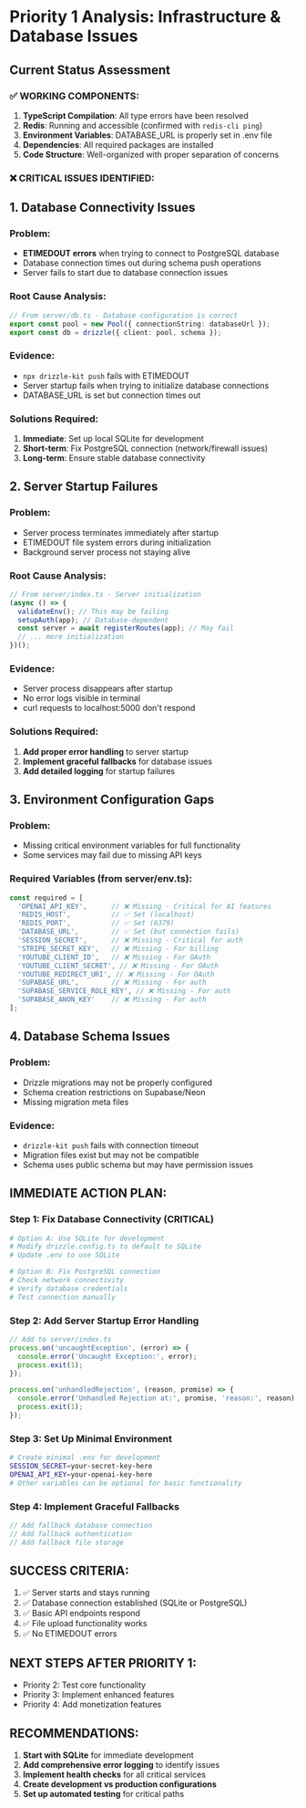 # Priority 1 Analysis: Infrastructure & Database Issues

## Current Status Assessment

### ✅ WORKING COMPONENTS:
1. **TypeScript Compilation**: All type errors have been resolved
2. **Redis**: Running and accessible (confirmed with `redis-cli ping`)
3. **Environment Variables**: DATABASE_URL is properly set in .env file
4. **Dependencies**: All required packages are installed
5. **Code Structure**: Well-organized with proper separation of concerns

### ❌ CRITICAL ISSUES IDENTIFIED:

## 1. Database Connectivity Issues

### Problem:
- **ETIMEDOUT errors** when trying to connect to PostgreSQL database
- Database connection times out during schema push operations
- Server fails to start due to database connection issues

### Root Cause Analysis:
```typescript
// From server/db.ts - Database configuration is correct
export const pool = new Pool({ connectionString: databaseUrl });
export const db = drizzle({ client: pool, schema });
```

### Evidence:
- `npx drizzle-kit push` fails with ETIMEDOUT
- Server startup fails when trying to initialize database connections
- DATABASE_URL is set but connection times out

### Solutions Required:
1. **Immediate**: Set up local SQLite for development
2. **Short-term**: Fix PostgreSQL connection (network/firewall issues)
3. **Long-term**: Ensure stable database connectivity

## 2. Server Startup Failures

### Problem:
- Server process terminates immediately after startup
- ETIMEDOUT file system errors during initialization
- Background server process not staying alive

### Root Cause Analysis:
```typescript
// From server/index.ts - Server initialization
(async () => {
  validateEnv(); // This may be failing
  setupAuth(app); // Database-dependent
  const server = await registerRoutes(app); // May fail
  // ... more initialization
})();
```

### Evidence:
- Server process disappears after startup
- No error logs visible in terminal
- curl requests to localhost:5000 don't respond

### Solutions Required:
1. **Add proper error handling** to server startup
2. **Implement graceful fallbacks** for database issues
3. **Add detailed logging** for startup failures

## 3. Environment Configuration Gaps

### Problem:
- Missing critical environment variables for full functionality
- Some services may fail due to missing API keys

### Required Variables (from server/env.ts):
```typescript
const required = [
  'OPENAI_API_KEY',      // ❌ Missing - Critical for AI features
  'REDIS_HOST',          // ✅ Set (localhost)
  'REDIS_PORT',          // ✅ Set (6379)
  'DATABASE_URL',        // ✅ Set (but connection fails)
  'SESSION_SECRET',      // ❌ Missing - Critical for auth
  'STRIPE_SECRET_KEY',   // ❌ Missing - For billing
  'YOUTUBE_CLIENT_ID',   // ❌ Missing - For OAuth
  'YOUTUBE_CLIENT_SECRET', // ❌ Missing - For OAuth
  'YOUTUBE_REDIRECT_URI', // ❌ Missing - For OAuth
  'SUPABASE_URL',        // ❌ Missing - For auth
  'SUPABASE_SERVICE_ROLE_KEY', // ❌ Missing - For auth
  'SUPABASE_ANON_KEY'    // ❌ Missing - For auth
];
```

## 4. Database Schema Issues

### Problem:
- Drizzle migrations may not be properly configured
- Schema creation restrictions on Supabase/Neon
- Missing migration meta files

### Evidence:
- `drizzle-kit push` fails with connection timeout
- Migration files exist but may not be compatible
- Schema uses public schema but may have permission issues

## IMMEDIATE ACTION PLAN:

### Step 1: Fix Database Connectivity (CRITICAL)
```bash
# Option A: Use SQLite for development
# Modify drizzle.config.ts to default to SQLite
# Update .env to use SQLite

# Option B: Fix PostgreSQL connection
# Check network connectivity
# Verify database credentials
# Test connection manually
```

### Step 2: Add Server Startup Error Handling
```typescript
// Add to server/index.ts
process.on('uncaughtException', (error) => {
  console.error('Uncaught Exception:', error);
  process.exit(1);
});

process.on('unhandledRejection', (reason, promise) => {
  console.error('Unhandled Rejection at:', promise, 'reason:', reason);
  process.exit(1);
});
```

### Step 3: Set Up Minimal Environment
```bash
# Create minimal .env for development
SESSION_SECRET=your-secret-key-here
OPENAI_API_KEY=your-openai-key-here
# Other variables can be optional for basic functionality
```

### Step 4: Implement Graceful Fallbacks
```typescript
// Add fallback database connection
// Add fallback authentication
// Add fallback file storage
```

## SUCCESS CRITERIA:
1. ✅ Server starts and stays running
2. ✅ Database connection established (SQLite or PostgreSQL)
3. ✅ Basic API endpoints respond
4. ✅ File upload functionality works
5. ✅ No ETIMEDOUT errors

## NEXT STEPS AFTER PRIORITY 1:
- Priority 2: Test core functionality
- Priority 3: Implement enhanced features
- Priority 4: Add monetization features

## RECOMMENDATIONS:
1. **Start with SQLite** for immediate development
2. **Add comprehensive error logging** to identify issues
3. **Implement health checks** for all critical services
4. **Create development vs production configurations**
5. **Set up automated testing** for critical paths 